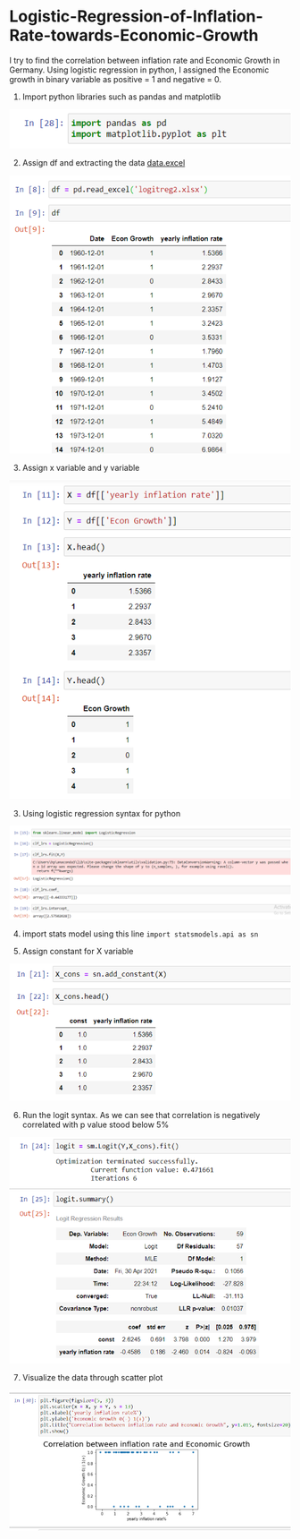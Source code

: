 # Logistic-Regression-of-Inflation-Rate-towards-Economic-Growth
I try to find the correlation between inflation rate and Economic Growth in Germany. Using logistic regression in python, I assigned the Economic growth in binary variable as positive = 1 and negative = 0.

1. Import python libraries such as pandas and matplotlib

![Text image](https://github.com/altheanabila/Logistic-Regression-of-Inflation-Rate-towards-Economic-Growth/blob/main/logitreg1.png)


2. Assign df and extracting the data [data.excel](https://github.com/altheanabila/Logistic-Regression-of-Inflation-Rate-towards-Economic-Growth/blob/main/logitreg2.xlsx)

![text image1](https://github.com/altheanabila/Logistic-Regression-of-Inflation-Rate-towards-Economic-Growth/blob/main/logitreg2.png)

3. Assign x variable and y variable

![text image2](https://github.com/altheanabila/Logistic-Regression-of-Inflation-Rate-towards-Economic-Growth/blob/main/logitreg3.png)

3. Using logistic regression syntax for python

![text image2](https://github.com/altheanabila/Logistic-Regression-of-Inflation-Rate-towards-Economic-Growth/blob/main/logitreg4.png)

4. import stats model using this line `import statsmodels.api as sn`

5. Assign constant for X variable

![text image2](https://github.com/altheanabila/Logistic-Regression-of-Inflation-Rate-towards-Economic-Growth/blob/main/logitreg5.png)

6. Run the logit syntax. As we can see that correlation is negatively correlated with p value stood below 5%

![text image2](https://github.com/altheanabila/Logistic-Regression-of-Inflation-Rate-towards-Economic-Growth/blob/main/logitreg6.png)

7. Visualize the data through scatter plot

![text image2](https://github.com/altheanabila/Logistic-Regression-of-Inflation-Rate-towards-Economic-Growth/blob/main/logitreg7.png)
